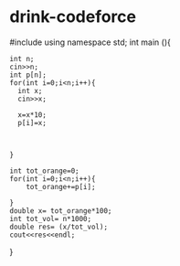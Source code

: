 # drink-codeforce

#include <iostream>
using namespace std;
int main (){
    
    int n;
    cin>>n;
    int p[n];
    for(int i=0;i<n;i++){
      int x;
      cin>>x;
      
      x=x*10;
      p[i]=x;
      
        
        
    }
    
    int tot_orange=0;
    for(int i=0;i<n;i++){
        tot_orange+=p[i];
        
    }
    double x= tot_orange*100;
    int tot_vol= n*1000;
    double res= (x/tot_vol);
    cout<<res<<endl;
}
